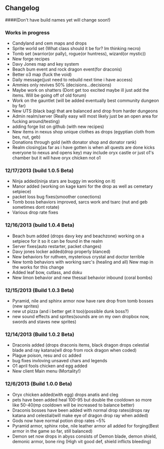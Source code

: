 ## Changelog 
####(Don't have build names yet will change soon!)

### Works in progress

* Candyland and cem maps and drops
* Sprite world set (What class should it be for? Im thinking necro)
* Tomb set (warrior(or pally), rogue(or huntress), wizard(or mystic))
* New forge recipes
* Davy Jones map and key system
* Beach bum event and rock dragon event(for draconis)
* Better o3 map (fuck the void)
* Daily message(just need to rebuild next time i have access)
* Ammies only revives 50% (decisions...decisions)
* Maybe work on shatters (Dont get too excited maybe ill just add the items. Will be going off of old forum)
* Work on the gauntlet (will be added eventually best community dungeon by far)
* New UTS (black bag) that are balanced and drop from harder dungeons
* Admin realm/server (Really easy will most likely just be an open area for fucking around/testing)
* adding forge list on github (with new recipes)
* New items in nexus shop unique clothes as drops (egyptian cloth from bes, nut, geb)
* Donations through gold (with donator shop and donator rank)
* Realm closing(as far as i have gotten is when all quests are done kicks everyone to nexus and opens key) may include oryx castle or just o1's chamber but it will have oryx chicken not o1

### 12/17/2013 (build 1.0.5 Beta)

* Ninja added(ninja stars are buggy im working on it)
* Manor added (working on kage kami for the drop as well as cemetary setpiece)
* packet loss bug fixes(smoother conections)
* Tomb boss behaviors improved, sarcs work and tsarc (nut and geb sometimes dont rotate)
* Various drop rate fixes

### 12/16/2013 (build 1.0.4 Beta)

* Beach bum added (drops davy key and beachzone) working on a setpiece for it so it can be found in the realm
* Server fixes(auto restarter, packet changes)
* Davy jones locker added(drop properly blanced)
* New behaviors for ruthven, mysterious crystal and doctor terrible
* New tomb behaviors with working sarc's (healing and all) New map in the works for this change
* Added leaf bow, cutlass, and doku
* New limon behavior and new thessal behavior inbound (coral bombs)

### 12/15/2013 (Build 1.0.3 Beta)
* Pyramid, nile and sphinx armor now have rare drop from tomb bosses (new sprites)
* new ut pizza (and i better get it too)(possible dunk boss?)
* new sound effects and sprites(sounds are on my own dropbox now, swords and staves new sprites)

### 12/14/2013 (Build 1.0.2 Beta)
* Draconis added (drops draconis items, black dragon drops celestial blade and ray katana(wll drop from rock dragon when coded)
* Plague poison, resu and cc added
* bug fixes invloving unsaved chars and legends
* O1 april fools chicken and egg added
* New client Main menu (Mortality!)

### 12/6/2013 (Build 1.0.0 Beta) 
* Oryx chicken added(with egg) drops anatis and cleg
* pets have been added heal 100-95 but double the cooldown so more like 50-40(mp cooldown will be increased to balance better)
* Draconis bosses have been added with normal drop rates(drops ray katana and celestial(will make eye of dragon drop ray when added)
* Gods now have normal potion drop rates ~5%
* Pyramid armor, sphinx robe, nile leather armor all added for forging(Best armor in the game so far, still balanced)
* Demon set now drops in abyss consists of Demon blade, demon shield, demonic armor, bone ring (High vit good def, shield inflicts bleeding)


